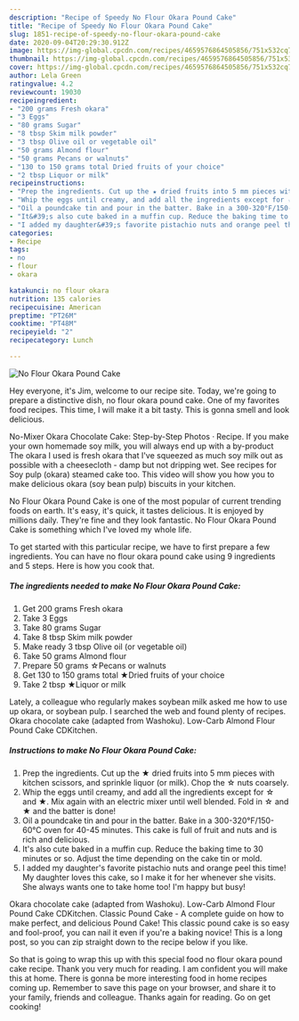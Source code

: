 ```yaml
---
description: "Recipe of Speedy No Flour Okara Pound Cake"
title: "Recipe of Speedy No Flour Okara Pound Cake"
slug: 1851-recipe-of-speedy-no-flour-okara-pound-cake
date: 2020-09-04T20:29:30.912Z
image: https://img-global.cpcdn.com/recipes/4659576864505856/751x532cq70/no-flour-okara-pound-cake-recipe-main-photo.jpg
thumbnail: https://img-global.cpcdn.com/recipes/4659576864505856/751x532cq70/no-flour-okara-pound-cake-recipe-main-photo.jpg
cover: https://img-global.cpcdn.com/recipes/4659576864505856/751x532cq70/no-flour-okara-pound-cake-recipe-main-photo.jpg
author: Lela Green
ratingvalue: 4.2
reviewcount: 19030
recipeingredient:
- "200 grams Fresh okara"
- "3 Eggs"
- "80 grams Sugar"
- "8 tbsp Skim milk powder"
- "3 tbsp Olive oil or vegetable oil"
- "50 grams Almond flour"
- "50 grams Pecans or walnuts"
- "130 to 150 grams total Dried fruits of your choice"
- "2 tbsp Liquor or milk"
recipeinstructions:
- "Prep the ingredients. Cut up the ★ dried fruits into 5 mm pieces with kitchen scissors, and sprinkle liquor (or milk). Chop the ☆ nuts coarsely."
- "Whip the eggs until creamy, and add all the ingredients except for ☆ and ★. Mix again with an electric mixer until well blended. Fold in ☆ and ★ and the batter is done!"
- "Oil a poundcake tin and pour in the batter. Bake in a 300-320°F/150-60°C oven for 40-45 minutes. This cake is full of fruit and nuts and is rich and delicious."
- "It&#39;s also cute baked in a muffin cup. Reduce the baking time to 30 minutes or so. Adjust the time depending on the cake tin or mold."
- "I added my daughter&#39;s favorite pistachio nuts and orange peel this time! My daughter loves this cake, so I make it for her whenever she visits. She always wants one to take home too! I&#39;m happy but busy!"
categories:
- Recipe
tags:
- no
- flour
- okara

katakunci: no flour okara 
nutrition: 135 calories
recipecuisine: American
preptime: "PT26M"
cooktime: "PT48M"
recipeyield: "2"
recipecategory: Lunch

---
```



![No Flour Okara Pound Cake](https://img-global.cpcdn.com/recipes/4659576864505856/751x532cq70/no-flour-okara-pound-cake-recipe-main-photo.jpg)

Hey everyone, it's Jim, welcome to our recipe site. Today, we're going to prepare a distinctive dish, no flour okara pound cake. One of my favorites food recipes. This time, I will make it a bit tasty. This is gonna smell and look delicious.

No-Mixer Okara Chocolate Cake: Step-by-Step Photos · Recipe. If you make your own homemade soy milk, you will always end up with a by-product The okara I used is fresh okara that I&#39;ve squeezed as much soy milk out as possible with a cheesecloth - damp but not dripping wet. See recipes for Soy pulp (okara) steamed cake too. This video will show you how you to make delicious okara (soy bean pulp) biscuits in your kitchen.

No Flour Okara Pound Cake is one of the most popular of current trending foods on earth. It's easy, it's quick, it tastes delicious. It is enjoyed by millions daily. They're fine and they look fantastic. No Flour Okara Pound Cake is something which I've loved my whole life.


To get started with this particular recipe, we have to first prepare a few ingredients. You can have no flour okara pound cake using 9 ingredients and 5 steps. Here is how you cook that.

<!--inarticleads1-->

##### The ingredients needed to make No Flour Okara Pound Cake:

1. Get 200 grams Fresh okara
1. Take 3 Eggs
1. Take 80 grams Sugar
1. Take 8 tbsp Skim milk powder
1. Make ready 3 tbsp Olive oil (or vegetable oil)
1. Take 50 grams Almond flour
1. Prepare 50 grams ☆Pecans or walnuts
1. Get 130 to 150 grams total ★Dried fruits of your choice
1. Take 2 tbsp ★Liquor or milk


Lately, a colleague who regularly makes soybean milk asked me how to use up okara, or soybean pulp. I searched the web and found plenty of recipes. Okara chocolate cake (adapted from Washoku). Low-Carb Almond Flour Pound Cake CDKitchen. 

<!--inarticleads2-->

##### Instructions to make No Flour Okara Pound Cake:

1. Prep the ingredients. Cut up the ★ dried fruits into 5 mm pieces with kitchen scissors, and sprinkle liquor (or milk). Chop the ☆ nuts coarsely.
1. Whip the eggs until creamy, and add all the ingredients except for ☆ and ★. Mix again with an electric mixer until well blended. Fold in ☆ and ★ and the batter is done!
1. Oil a poundcake tin and pour in the batter. Bake in a 300-320°F/150-60°C oven for 40-45 minutes. This cake is full of fruit and nuts and is rich and delicious.
1. It&#39;s also cute baked in a muffin cup. Reduce the baking time to 30 minutes or so. Adjust the time depending on the cake tin or mold.
1. I added my daughter&#39;s favorite pistachio nuts and orange peel this time! My daughter loves this cake, so I make it for her whenever she visits. She always wants one to take home too! I&#39;m happy but busy!


Okara chocolate cake (adapted from Washoku). Low-Carb Almond Flour Pound Cake CDKitchen. Classic Pound Cake - A complete guide on how to make perfect, and delicious Pound Cake! This classic pound cake is so easy and fool-proof, you can nail it even if you&#39;re a baking novice! This is a long post, so you can zip straight down to the recipe below if you like. 

So that is going to wrap this up with this special food no flour okara pound cake recipe. Thank you very much for reading. I am confident you will make this at home. There is gonna be more interesting food in home recipes coming up. Remember to save this page on your browser, and share it to your family, friends and colleague. Thanks again for reading. Go on get cooking!
